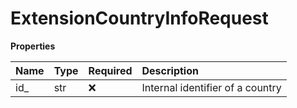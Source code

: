 # ExtensionCountryInfoRequest

**Properties**

| Name | Type | Required | Description                      |
| :--- | :--- | :------- | :------------------------------- |
| id\_ | str  | ❌       | Internal identifier of a country |

<!-- This file was generated by liblab | https://liblab.com/ -->
